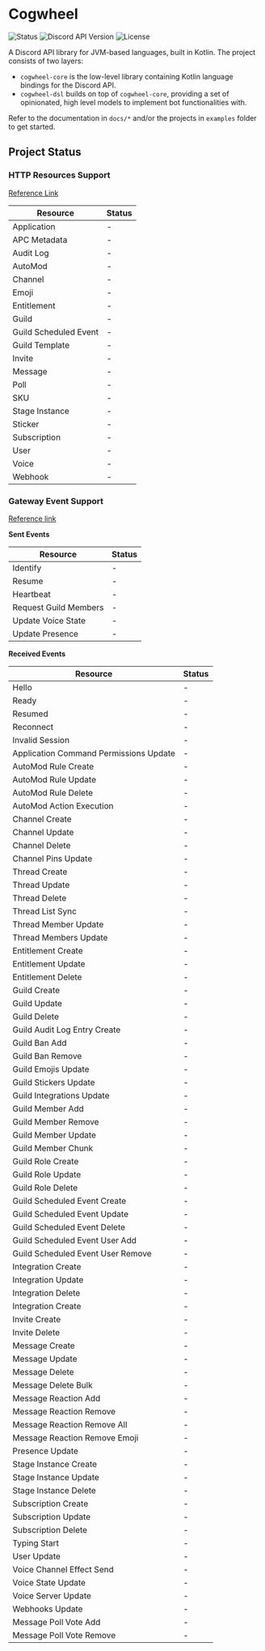 # Cogwheel
![Status](https://img.shields.io/badge/Status-In%20Development-orange?style=flat)
![Discord API Version](https://img.shields.io/badge/Discord%20API%20Version-v10-green?style=flat)
![License](https://img.shields.io/badge/License-MIT-blue?style=flat)

A Discord API library for JVM-based languages, built in Kotlin. The project consists of two layers: 
- `cogwheel-core` is the low-level library containing Kotlin language bindings for the Discord API.
- `cogwheel-dsl` builds on top of `cogwheel-core`, providing a set of opinionated, high level models 
  to implement bot functionalities with.

Refer to the documentation in `docs/*` and/or the projects in `examples` folder to get started.

## Project Status
### HTTP Resources Support
[Reference Link](https://discord.com/developers/docs/resources/application)

| Resource              | Status |
|-----------------------|--------|
| Application           | -      |
| APC Metadata          | -      |
| Audit Log             | -      |
| AutoMod               | -      |
| Channel               | -      |
| Emoji                 | -      |
| Entitlement           | -      |
| Guild                 | -      |
| Guild Scheduled Event | -      |
| Guild Template        | -      |
| Invite                | -      |
| Message               | -      |
| Poll                  | -      |
| SKU                   | -      |
| Stage Instance        | -      |
| Sticker               | -      |
| Subscription          | -      |
| User                  | -      |
| Voice                 | -      |
| Webhook               | -      |

### Gateway Event Support

[Reference link](https://discord.com/developers/docs/topics/gateway-events)

**Sent Events**

| Resource              | Status |
|-----------------------|--------|
| Identify              | -      |
| Resume                | -      |
| Heartbeat             | -      |
| Request Guild Members | -      |
| Update Voice State    | -      |
| Update Presence       | -      |

**Received Events**

| Resource                               | Status |
|----------------------------------------|--------|
| Hello                                  | -      |
| Ready                                  | -      |
| Resumed                                | -      |
| Reconnect                              | -      |
| Invalid Session                        | -      |
| Application Command Permissions Update | -      |
| AutoMod Rule Create                    | -      |
| AutoMod Rule Update                    | -      |
| AutoMod Rule Delete                    | -      |
| AutoMod Action Execution               | -      |
| Channel Create                         | -      |
| Channel Update                         | -      |
| Channel Delete                         | -      |
| Channel Pins Update                    | -      |
| Thread Create                          | -      |
| Thread Update                          | -      |
| Thread Delete                          | -      |
| Thread List Sync                       | -      |
| Thread Member Update                   | -      |
| Thread Members Update                  | -      |
| Entitlement Create                     | -      |
| Entitlement Update                     | -      |
| Entitlement Delete                     | -      |
| Guild Create                           | -      |
| Guild Update                           | -      |
| Guild Delete                           | -      |
| Guild Audit Log Entry Create           | -      |
| Guild Ban Add                          | -      |
| Guild Ban Remove                       | -      |
| Guild Emojis Update                    | -      |
| Guild Stickers Update                  | -      |
| Guild Integrations Update              | -      |
| Guild Member Add                       | -      |
| Guild Member Remove                    | -      |
| Guild Member Update                    | -      |
| Guild Member Chunk                     | -      |
| Guild Role Create                      | -      |
| Guild Role Update                      | -      |
| Guild Role Delete                      | -      |
| Guild Scheduled Event Create           | -      |
| Guild Scheduled Event Update           | -      |
| Guild Scheduled Event Delete           | -      |
| Guild Scheduled Event User Add         | -      |
| Guild Scheduled Event User Remove      | -      |
| Integration Create                     | -      |
| Integration Update                     | -      |
| Integration Delete                     | -      |
| Integration Create                     | -      |
| Invite Create                          | -      |
| Invite Delete                          | -      |
| Message Create                         | -      |
| Message Update                         | -      |
| Message Delete                         | -      |
| Message Delete Bulk                    | -      |
| Message Reaction Add                   | -      |
| Message Reaction Remove                | -      |
| Message Reaction Remove All            | -      |
| Message Reaction Remove Emoji          | -      |
| Presence Update                        | -      |
| Stage Instance Create                  | -      |
| Stage Instance Update                  | -      |
| Stage Instance Delete                  | -      |
| Subscription Create                    | -      |
| Subscription Update                    | -      |
| Subscription Delete                    | -      |
| Typing Start                           | -      |
| User Update                            | -      |
| Voice Channel Effect Send              | -      |
| Voice State Update                     | -      |
| Voice Server Update                    | -      |
| Webhooks Update                        | -      |
| Message Poll Vote Add                  | -      |
| Message Poll Vote Remove               | -      |